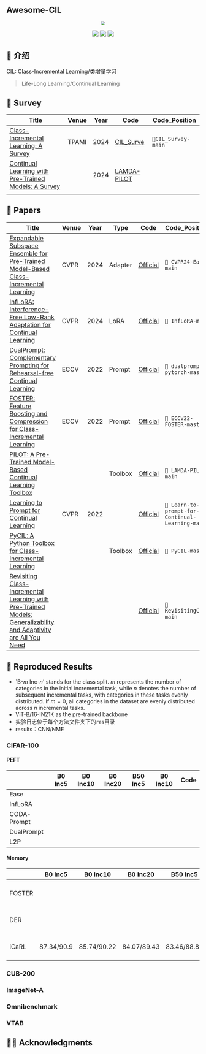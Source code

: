 ## Awesome-CIL

<div align=center><img src="https://markdownimg-hw.oss-cn-beijing.aliyuncs.com/logo.png" style="zoom: 60%;" /></div>
<p></p>
<div align=center><img src="https://visitor-badge.laobi.icu/badge?page_id=Geeks-Z.Class-Incremental-Learning&left_color=green&right_color=red" /> <img src="https://img.shields.io/github/last-commit/Geeks-Z/Class-Incremental-Learning" /> <img src="https://img.shields.io/github/license/Geeks-Z/Class-Incremental-Learning" /></div>

## 🎉 介绍

CIL: Class-Incremental Learning/类增量学习
> Life-Long Learning/Continual Learning

## 🚀 Survey

| Title | Venue | Year | Code | Code_Position |
| ----- | ----- | ---- | ---- | ------------- |
| [Class-Incremental Learning: A Survey](http://arxiv.org/abs/2302.03648) | TPAMI | 2024 | [CIL_Surve](https://github.com/zhoudw-zdw/CIL_Surve) |`📁CIL_Survey-main`              |
| [Continual Learning with Pre-Trained Models: A Survey](http://arxiv.org/abs/2401.16386) |       | 2024 | [LAMDA-PILOT](https://github.com/sun-hailong/LAMDA-PILOT) |               |
|       |       |      |      |               |

## 🌟 Papers

| Title                                                        | Venue | Year | Type    | Code                                                    | Code_Position                                   |
| ------------------------------------------------------------ | ----- | ---- | ------- | ------------------------------------------------------- | ----------------------------------------------- |
| [Expandable Subspace Ensemble for Pre-Trained Model-Based Class-Incremental Learning](http://arxiv.org/abs/2403.12030) | CVPR  | 2024 | Adapter | [Official](https://github.com/sun-hailong/CVPR24-Ease)  | `📁 CVPR24-Ease-main `                           |
| [InfLoRA: Interference-Free Low-Rank Adaptation for Continual Learning](http://arxiv.org/abs/2404.00228) | CVPR  | 2024 | LoRA    | [Official](https://github.com/liangyanshuo/InfLoRA)     | `📁 InfLoRA-main`                                |
| [DualPrompt: Complementary Prompting for Rehearsal-free Continual Learning](https://arxiv.org/abs/2204.04799) | ECCV  | 2022 | Prompt  | [Official](https://github.com/google-research/l2p)      | `📁 dualprompt-pytorch-master`                   |
| [FOSTER: Feature Boosting and Compression for Class-Incremental Learning](https://arxiv.org/abs/2204.04662) | ECCV  | 2022 | Prompt  | [Official](https://github.com/G-U-N/ECCV22-FOSTER)      | `📁 ECCV22-FOSTER-master`                        |
| [PILOT: A Pre-Trained Model-Based Continual Learning Toolbox](https://arxiv.org/abs/2309.07117) |       |      | Toolbox | [Official](https://github.com/sun-hailong/LAMDA-PILOT)  | `📁 LAMDA-PILOT-main`                            |
| [Learning to Prompt for Continual Learning](https://arxiv.org/abs/2112.08654) | CVPR  | 2022 |         | [Official](https://github.com/google-research/l2p)      | `📁 Learn-to-prompt-for-Continual-Learning-main` |
| [PyCIL: A Python Toolbox for Class-Incremental Learning](https://arxiv.org/abs/2112.12533) |       |      | Toolbox | [Official](https://github.com/G-U-N/PyCIL)              | `📁 PyCIL-master`                                |
| [Revisiting Class-Incremental Learning with Pre-Trained Models: Generalizability and Adaptivity are All You Need](https://arxiv.org/pdf/2303.07338) |       |      |         | [Official](https://github.com/zhoudw-zdw/RevisitingCIL) | `📁 RevisitingCIL-main`                          |

## 📝 Reproduced Results

- `B-$m$ Inc-$n$' stands for the class split. $m$ represents the number of categories in the initial incremental task, while $n$ denotes the number of subsequent incremental tasks, with categories in these tasks evenly distributed. If $m = 0$, all categories in the dataset are evenly distributed across $n$ incremental tasks.
- ViT-B/16-IN21K as the pre-trained backbone
- 实验日志位于每个方法文件夹下的`res`目录
- results：CNN/NME

### CIFAR-100

#### PEFT

|             | B0 Inc5 | B0 Inc10 | B0 Inc20 | B50 Inc5 | B0 Inc10 | Code |
| ----------- | ------- | -------- | -------- | -------- | -------- | ---- |
| Ease        |         |          |          |          |          |      |
| InfLoRA     |         |          |          |          |          |      |
| CODA-Prompt |         |          |          |          |          |      |
| DualPrompt  |         |          |          |          |          |      |
| L2P         |         |          |          |          |          |      |

#### Memory

|        | B0 Inc5    | B0 Inc10    | B0 Inc20    | B50 Inc5    | B0 Inc10    | Code                 |
| ------ | ---------- | ----------- | ----------- | ----------- | ----------- | -------------------- |
| FOSTER |            |             |             |             |             | `📁 LAMDA-PILOT-main` |
| DER    |            |             |             |             |             | `📁 LAMDA-PILOT-main` |
| iCaRL  | 87.34/90.9 | 85.74/90.22 | 84.07/89.43 | 83.46/88.83 | 80.67/87.06 | `📁 LAMDA-PILOT-main` |

### CUB-200

### ImageNet-A

### Omnibenchmark

### VTAB





## 👨‍🏫 Acknowledgments
